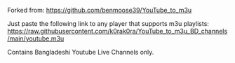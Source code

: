 Forked from: https://github.com/benmoose39/YouTube_to_m3u

Just paste the following link to any player that supports m3u playlists:
https://raw.githubusercontent.com/k0rak0ra/YouTube_to_m3u_BD_channels/main/youtube.m3u

Contains Bangladeshi Youtube Live Channels only.
